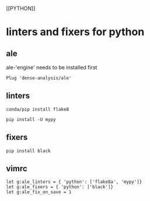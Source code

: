 [[PYTHON]]
# linters and fixers for python

## ale
ale-'engine' needs to be installed first

`Plug 'dense-analysis/ale'`

## linters
`conda/pip install flake8`

`pip install -U mypy`

## fixers

`pip install black`

## vimrc
```
let g:ale_linters = { 'python': ['flake8a', 'mypy']}
let g:ale_fixers = { 'python': ['black']}
let g:ale_fix_on_save = 1
```

